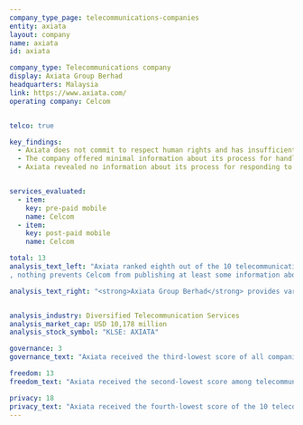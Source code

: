```yaml
---
company_type_page: telecommunications-companies
entity: axiata
layout: company
name: axiata
id: axiata

company_type: Telecommunications company
display: Axiata Group Berhad
headquarters: Malaysia
link: https://www.axiata.com/
operating company: Celcom


telco: true

key_findings:
  - Axiata does not commit to respect human rights and has insufficient disclosure of policies affecting users’ freedom of expression and privacy.
  - The company offered minimal information about its process for handling network shutdowns.
  - Axiata revealed no information about its process for responding to requests from governments or private parties to block content or user accounts, or to hand over user information. There are no legal factors preventing it from disclosing at least some of this information.


services_evaluated:
  - item:
    key: pre-paid mobile
    name: Celcom
  - item:
    key: post-paid mobile
    name: Celcom

total: 13
analysis_text_left: "Axiata ranked eighth out of the 10 telecommunications companies evaluated and 19th in Index overall. The 2016 Freedom on the Net report by Freedom House rated Malaysia’s internet environment as <a href=\"https://freedomhouse.org/report/freedom-net/2016/malaysia\" target=\"_blank\">“Partly Free.”</a> Celcom, Axiata’s operating company in Malaysia, is subject to orders and instructions from the Malaysian Communications and Multimedia Commission (MCMC) and other authorities—many of which are not published or otherwise available to the public. However, there are no laws prohibiting Axiata from making basic commitments to respect users’ rights to free expression and privacy. Axiata could for instance improve its disclosure of how it handles government and private requests for user information. While Malaysia’s Official Secrets Act may <a href=\"http://www.agc.gov.my/agcportal/uploads/files/Publications/LOM/EN/Act%2088.pdf\" target=\"_blank\">prohibit some disclosure of government requests</a>
, nothing prevents Celcom from publishing at least some information about third-party requests for user information."

analysis_text_right: "<strong>Axiata Group Berhad</strong> provides various telecommunication and network transmission-related services to numerous markets across Asia under various brand names. The company has almost 300 million mobile subscribers in Asia. It operates primarily under the brands of Celcom in Malaysia, XL in Indonesia, Dialog in Sri Lanka, Robi in Bangladesh, Smart in Cambodia, Idea in India, and M1 in Singapore."


analysis_industry: Diversified Telecommunication Services
analysis_market_cap: USD 10,178 million
analysis_stock_symbol: "KLSE: AXIATA"

governance: 3
governance_text: "Axiata received the third-lowest score of all companies evaluated in the Governance category, scoring higher than only Ooredoo and Baidu. In this category, Axiata received some credit on only one indicator (G2) for disclosing that its board of directors oversees privacy issues across all of the group’s operating companies."

freedom: 13
freedom_text: "Axiata received the second-lowest score among telecommunications companies in the Freedom of Expression category, on par with MTN, and ahead of only Bharti Airtel. <br /><br /> <strong>Content and account restriction requests:</strong> Like most of its peers, Axiata’s Malaysian subsidiary Celcom did not clearly disclose information about how it handles or complies with government and third-party requests to restrict content or accounts (F5-F7). Celcom did not provide any disclosure on its process for responding to third-party requests for content or account restriction (F5), or publish data about the number of these types of requests it receives or complies with (F6, F7). <br /><br /> <strong>Network management and shutdowns:</strong> Like most telecommunications companies, Celcom provided insufficient information about its network management and shutdown policies (F9, F10). It disclosed that it may block or delay certain types of traffic and applications (F9), but had minimal disclosure of why it may shut down access to the network for a user or group of users (F10). <br /><br /> <strong> Identity policy:</strong> The Malaysian government <a href=\"http://www.skmm.gov.my/skmmgovmy/files/attachments/Info-updated%204July06.pdf\" target=\"_blank\">requires telecommunications companies</a> to register pre-paid SIM cards with a user’s identity card or passport. Celcom pre-paid mobile users are therefore required to provide their identification (F11)."

privacy: 18
privacy_text: "Axiata received the fourth-lowest score of the 10 telecommunications companies evaluated in the Privacy category, ahead of Bharti Airtel, MTN, Etisalat, and Ooredoo.<br /><br /> <strong>Handling of user information:</strong> While Celcom disclosed less information than most other telecommunications companies on these indicators, it performed better than MTN, Etisalat, and Ooredoo (P3-P8). Celcom only partially disclosed what user information it collects, shares and why (P3, P4, P5) and—like most telecommunications companies other than AT&T—provided no information about how long it retains user information (P6). Celcom also offered users no information about how they can control what information the company collects about them or options to obtain this information (P7, P8). The <a href=\"http://www.pdp.gov.my/images/LAWS_OF_MALAYSIA_PDPA.pdf\" target=\"_blank\">Malaysian Personal Data Protection Act</a> (PDPA) states that personal data processed for any purpose should not be kept longer than is necessary for the fulfillment of that purpose; it does not prevent companies from fully disclosing the information addressed by these indicators.<br /><br /> <strong>Requests for user information:</strong> Axiata, Etisalat, and Ooredoo were the only three telecommunications companies to receive no credit on these indicators (P10-P12). Celcom did not reveal its processes for responding to government and private requests for user information or publish data on the volume and nature of these requests it receives or complies with (P10, P11). It also did not commit to notify users if their information has been requested by a government or other type of third party (P12). The country’s Official Secrets Act should not prevent the company from disclosing its process for responding to the government and third-party requests for user information. <br /><br /> <strong>Security:</strong> While Celcom disclosed less information than most other telecommunications companies on these indicators, it performed better than MTN, Etisalat, and Ooredoo. Celcom disclosed some information about its internal security policies, such as limiting and monitoring employee access to user information, but it did not disclose its policies for addressing security vulnerabilities (P14) or for responding to data breaches (P15)."
---
```

